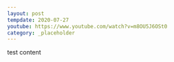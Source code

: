 ```yaml
---
layout: post
tempdate: 2020-07-27
youtube: https://www.youtube.com/watch?v=m8OU5J6OSt0
category: _placeholder
---
```

test content